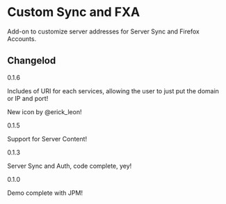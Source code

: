 Custom Sync and FXA
===================

Add-on to customize server addresses for Server Sync and Firefox Accounts.

Changelod
----------

0.1.6

Includes of URI for each services, allowing the user to just put the domain or IP and port!

New icon by @erick_leon!

0.1.5

Support for Server Content!

0.1.3

Server Sync and Auth, code complete, yey!

0.1.0

Demo complete with JPM!